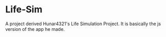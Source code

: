 # Life-Sim
A project derived Hunar4321's Life Simulation Project. It is basically the js version of the app he made.
